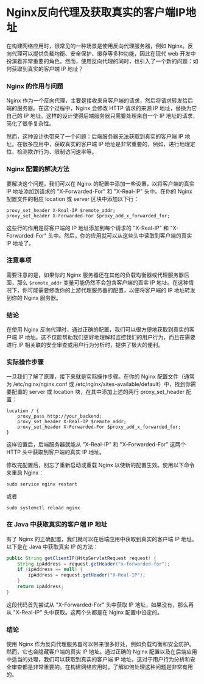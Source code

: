 # Nginx反向代理及获取真实的客户端IP地址

在构建网络应用时，很常见的一种场景是使用反向代理服务器，例如 Nginx。反向代理可以提供负载均衡、安全保护、缓存等多种功能，因此在现代 web 开发中扮演着非常重要的角色。然而，使用反向代理的同时，也引入了一个新的问题：如何获取到真实的客户端 IP 地址？

### Nginx 的作用与问题

Nginx 作为一个反向代理，主要是接收来自客户端的请求，然后将请求转发给后端的服务器。在这个过程中，Nginx 会修改 HTTP 请求的来源 IP 地址，替换为它自己的 IP 地址。这样的设计使得后端服务器只需要处理来自一个 IP 地址的请求，简化了很多复杂性。

然而，这种设计也带来了一个问题：后端服务器无法获取到真实的客户端 IP 地址。在很多应用中，获取真实的客户端 IP 地址是非常重要的，例如，进行地理定位、检测欺诈行为、限制访问速率等。

### Nginx 配置的解决方法

要解决这个问题，我们可以在 Nginx 的配置中添加一些设置，以将客户端的真实 IP 地址添加到请求的 "X-Forwarded-For" 和 "X-Real-IP" 头中。在你的 Nginx 配置文件的相应 location 或 server 区块中添加以下行：

```nginx
proxy_set_header X-Real-IP $remote_addr;
proxy_set_header X-Forwarded-For $proxy_add_x_forwarded_for;
```

这些行的作用是将客户端的 IP 地址添加到每个请求的 "X-Real-IP" 和 "X-Forwarded-For" 头中。然后，你的应用就可以从这些头中读取到客户端的真实 IP 地址了。

### 注意事项

需要注意的是，如果你的 Nginx 服务器还在其他的负载均衡器或代理服务器后面，那么 `$remote_addr` 变量可能仍然不会包含客户端的真实 IP 地址。在这种情况下，你可能需要修改你的上游代理服务器的配置，以便将客户端的 IP 地址转发到你的 Nginx 服务器。

### 结论

在使用 Nginx 反向代理时，通过正确的配置，我们可以很方便地获取到真实的客户端 IP 地址。这不仅能帮助我们更好地理解和监控我们的用户行为，而且在需要进行 IP 相关联的安全审查或用户行为分析时，提供了极大的便利。

### 实际操作步骤

一旦我们了解了原理，接下来就是实际操作步骤。在你的 Nginx 配置文件（通常为 /etc/nginx/nginx.conf 或 /etc/nginx/sites-available/default）中，找到你需要配置的 server 或 location 块，在其中添加上述的两行 proxy_set_header 配置：

```nginx
location / {
    proxy_pass http://your_backend;
    proxy_set_header X-Real-IP $remote_addr;
    proxy_set_header X-Forwarded-For $proxy_add_x_forwarded_for;
}
```

这样设置后，后端服务器就能从 "X-Real-IP" 和 "X-Forwarded-For" 这两个 HTTP 头中获取到客户端的真实 IP 地址。

修改完配置后，别忘了重新启动或重载 Nginx 以使新的配置生效。使用以下命令来重启 Nginx：

```shell
sudo service nginx restart
```

或者

```shell
sudo systemctl reload nginx
```

### 在 Java 中获取真实的客户端 IP 地址

有了 Nginx 的正确配置，我们就可以在后端应用中获取到真实的客户端 IP 地址。以下是在 Java 中获取真实 IP 的方法：

```java
public String getClientIP(HttpServletRequest request) {
    String ipAddress = request.getHeader("x-forwarded-for");
    if (ipAddress == null) {
        ipAddress = request.getHeader("X-Real-IP");
    }
    return ipAddress;
}
```

这段代码首先尝试从 "X-Forwarded-For" 头中获取 IP 地址，如果没有，那么再从 "X-Real-IP" 头中获取。这两个头都是在 Nginx 配置中设定的。

### 结论

使用 Nginx 作为反向代理服务器可以带来很多好处，例如负载均衡和安全防护。然而，它也会隐藏客户端的真实 IP 地址。通过正确的 Nginx 配置以及在后端应用中适当的处理，我们可以获取到真实的客户端 IP 地址，这对于用户行为分析和安全审查都是非常重要的。在构建网络应用时，了解如何处理这种问题是非常有用的。